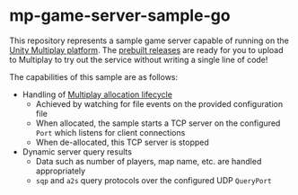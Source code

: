 # mp-game-server-sample-go

This repository represents a sample game server capable of running on the [Unity Multiplay platform](https://unity.com/products/multiplay).
The [prebuilt releases](https://github.com/Unity-Technologies/mp-game-server-sample-go/releases) are ready for you to upload to Multiplay to try out the service without writing a single line of code!

The capabilities of this sample are as follows:

- Handling of [Multiplay allocation lifecycle](https://docs.unity.com/multiplay/Content/shared/allocation-flow.htm)
  - Achieved by watching for file events on the provided configuration file
  - When allocated, the sample starts a TCP server on the configured `Port` which listens for client connections
  - When de-allocated, this TCP server is stopped
- Dynamic server query results
  - Data such as number of players, map name, etc. are handled appropriately
  - `sqp` and `a2s` query protocols over the configured UDP `QueryPort`
